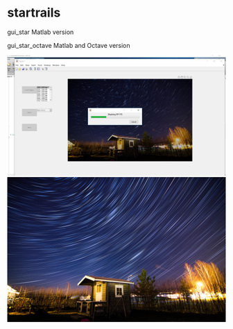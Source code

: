 # startrails
gui_star Matlab version

gui_star_octave Matlab and Octave version 

![stacking image](https://github.com/parviainenjussi/startrails/blob/master/stacking.jpg)
![example image](https://github.com/parviainenjussi/startrails/blob/master/fadeinout.jpg)

